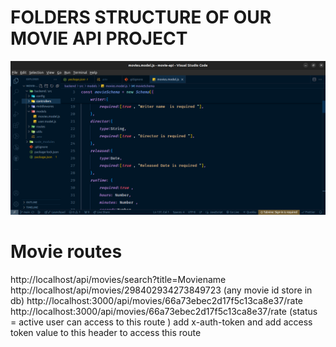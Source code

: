 
# FOLDERS STRUCTURE OF OUR MOVIE API PROJECT 
![Initial folders and files setup of movie api](images/initial-folders-setup.png)


# Movie routes 
http://localhost/api/movies/search?title=Moviename
http://localhost/api/movies/298402934273849723  (any movie id store in db)
http://localhost:3000/api/movies/66a73ebec2d17f5c13ca8e37/rate
http://localhost:3000/api/movies/66a73ebec2d17f5c13ca8e37/rate (status = active user can access to this route ) add x-auth-token and add access token value to this header to access this route 